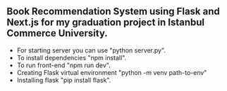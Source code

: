 ## Book Recommendation System using Flask and Next.js for my graduation project in Istanbul Commerce University.
- For starting server you can use "python server.py".
- To install dependencies "npm install".
- To run front-end "npm run dev".
- Creating Flask virtual environment "python -m venv path-to-env"
- Installing flask "pip install flask".
